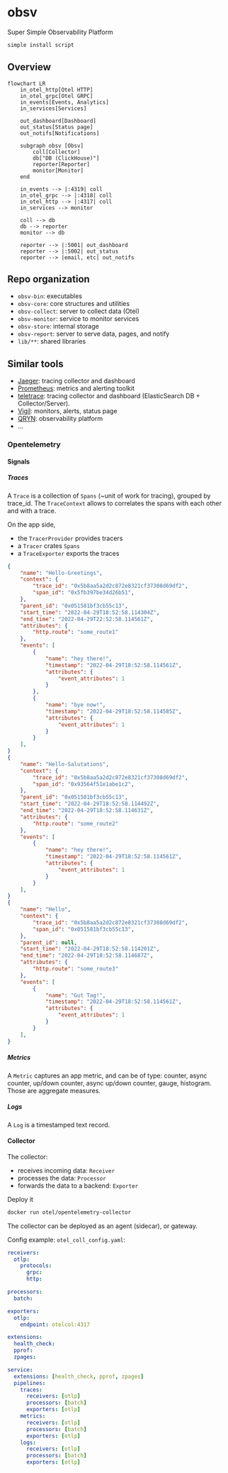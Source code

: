 # obsv

Super Simple Observability Platform

```sh
simple install script
```

## Overview

```mermaid
flowchart LR
    in_otel_http[Otel HTTP]
    in_otel_grpc[Otel GRPC]
    in_events[Events, Analytics]
    in_services[Services]

    out_dashboard[Dashboard]
    out_status[Status page]
    out_notifs[Notifications]

    subgraph obsv [Obsv]
        coll[Collector]
        db["DB (ClickHouse)"]
        reporter[Reporter]
        monitor[Monitor]
    end

    in_events --> |:4319| coll
    in_otel_grpc --> |:4318| coll
    in_otel_http --> |:4317| coll
    in_services --> monitor

    coll --> db
    db --> reporter
    monitor --> db

    reporter --> |:5001| out_dashboard
    reporter --> |:5002| out_status
    reporter --> |email, etc| out_notifs
```

## Repo organization

- `obsv-bin`: executables
- `obsv-core`: core structures and utilities
- `obsv-collect`: server to collect data (Otel)
- `obsv-monitor`: service to monitor services
- `obsv-store`: internal storage
- `obsv-report`: server to serve data, pages, and notify
- `lib/**`: shared libraries

## Similar tools

- [Jaeger](https://github.com/teletrace/teletrace): tracing collector and dashboard
- [Prometheus](https://prometheus.io/): metrics and alerting toolkit
- [teletrace](https://github.com/teletrace/teletrace): tracing collector and dashboard (ElasticSearch DB + Collector/Server).
- [Vigil](https://github.com/valeriansaliou/vigil): monitors, alerts, status page
- [QRYN](https://github.com/metrico/qryn): observability platform
- ...

### Opentelemetry

#### Signals

##### Traces

A `Trace` is a collection of `Spans` (~unit of work for tracing), grouped by trace_id. The `TraceContext` allows to correlates the spans with each other and with a trace.

On the app side,

- the `TracerProvider` provides tracers
- a `Tracer` crates `Spans`
- a `TraceExporter` exports the traces

```json
{
    "name": "Hello-Greetings",
    "context": {
        "trace_id": "0x5b8aa5a2d2c872e8321cf37308d69df2",
        "span_id": "0x5fb397be34d26b51",
    },
    "parent_id": "0x051581bf3cb55c13",
    "start_time": "2022-04-29T18:52:58.114304Z",
    "end_time": "2022-04-29T22:52:58.114561Z",
    "attributes": {
        "http.route": "some_route1"
    },
    "events": [
        {
            "name": "hey there!",
            "timestamp": "2022-04-29T18:52:58.114561Z",
            "attributes": {
                "event_attributes": 1
            }
        },
        {
            "name": "bye now!",
            "timestamp": "2022-04-29T18:52:58.114585Z",
            "attributes": {
                "event_attributes": 1
            }
        }
    ],
}
{
    "name": "Hello-Salutations",
    "context": {
        "trace_id": "0x5b8aa5a2d2c872e8321cf37308d69df2",
        "span_id": "0x93564f51e1abe1c2",
    },
    "parent_id": "0x051581bf3cb55c13",
    "start_time": "2022-04-29T18:52:58.114492Z",
    "end_time": "2022-04-29T18:52:58.114631Z",
    "attributes": {
        "http.route": "some_route2"
    },
    "events": [
        {
            "name": "hey there!",
            "timestamp": "2022-04-29T18:52:58.114561Z",
            "attributes": {
                "event_attributes": 1
            }
        }
    ],
}
{
    "name": "Hello",
    "context": {
        "trace_id": "0x5b8aa5a2d2c872e8321cf37308d69df2",
        "span_id": "0x051581bf3cb55c13",
    },
    "parent_id": null,
    "start_time": "2022-04-29T18:52:58.114201Z",
    "end_time": "2022-04-29T18:52:58.114687Z",
    "attributes": {
        "http.route": "some_route3"
    },
    "events": [
        {
            "name": "Gut Tag!",
            "timestamp": "2022-04-29T18:52:58.114561Z",
            "attributes": {
                "event_attributes": 1
            }
        }
    ],
}
```

##### Metrics

A `Metric` captures an app metric, and can be of type: counter, async counter, up/down counter, async up/down counter, gauge, histogram. Those are aggregate measures.

##### Logs

A `Log` is a timestamped text record.

#### Collector

The collector:

- receives incoming data: `Receiver`
- processes the data: `Processor`
- forwards the data to a backend: `Exporter`

Deploy it

```sh
docker run otel/opentelemetry-collector
```

The collector can be deployed as an agent (sidecar), or gateway.

Config example: `otel_coll_config.yaml`:

```yaml
receivers:
  otlp:
    protocols:
      grpc:
      http:

processors:
  batch:

exporters:
  otlp:
    endpoint: otelcol:4317

extensions:
  health_check:
  pprof:
  zpages:

service:
  extensions: [health_check, pprof, zpages]
  pipelines:
    traces:
      receivers: [otlp]
      processors: [batch]
      exporters: [otlp]
    metrics:
      receivers: [otlp]
      processors: [batch]
      exporters: [otlp]
    logs:
      receivers: [otlp]
      processors: [batch]
      exporters: [otlp]
```
